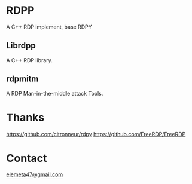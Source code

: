 # RDPP

A C++ RDP implement, base RDPY

## Librdpp

A C++ RDP library.

## rdpmitm

A RDP Man-in-the-middle attack Tools.


# Thanks

https://github.com/citronneur/rdpy
https://github.com/FreeRDP/FreeRDP

# Contact

elemeta47@gmail.com

